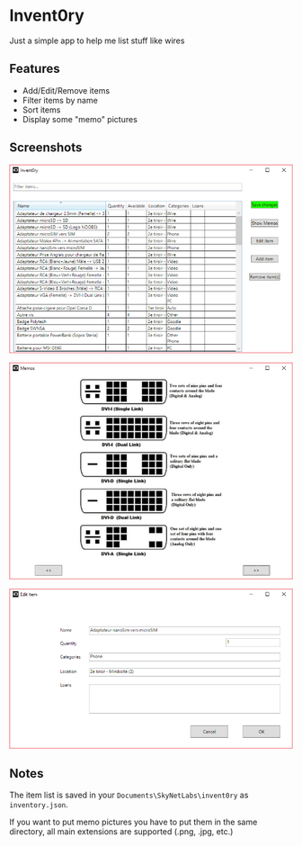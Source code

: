 # Invent0ry

Just a simple app to help me list stuff like wires

## Features

* Add/Edit/Remove items
* Filter items by name
* Sort items
* Display some "memo" pictures

## Screenshots

![Main](img/0.png)

![Memo pictures](img/1.png)

![Edit modal](img/2.png)

## Notes

The item list is saved in your ``Documents\SkyNetLabs\invent0ry`` as ``inventory.json``.

If you want to put memo pictures you have to put them in the same directory, all main extensions are supported (.png, .jpg, etc.)